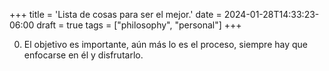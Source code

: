 +++
title = 'Lista de cosas para ser el mejor.'
date = 2024-01-28T14:33:23-06:00
draft = true
tags = ["philosophy", "personal"]
+++

00. El objetivo es importante, aún más lo es el proceso, siempre hay que enfocarse en él y disfrutarlo.

